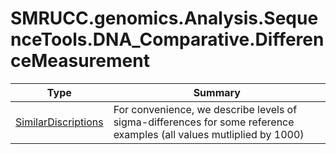 ﻿
# SMRUCC.genomics.Analysis.SequenceTools.DNA_Comparative.DifferenceMeasurement

|Type|Summary|
|----|-------|
|[SimilarDiscriptions](./SimilarDiscriptions.md)|For convenience, we describe levels of sigma-differences for some reference examples (all values mutliplied by 1000)|

